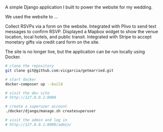 A simple Django application I built to power the website for my wedding.

We used the website to ...

Collect RSVPs via a form on the website.
Integrated with Plivo to send text messages to confirm RSVP.
Displayed a Mapbox widget to show the venue location, local hotels, and public transit.
Integrated with Stripe to accept monetary gifts via credit card form on the site.


The site is no longer live, but the application can be run locally using Docker.

```bash
# clone the repository
git clone git@github.com:vicgarcia/getmarried.git

# start docker
docker-composer up --build

# visit the dev site
# http://127.0.0.1:8000

# create a superuser account
./docker/django/manage.sh createsuperuser

# visit the admin and log in
# http://127.0.0.1:8000/admin/
```
